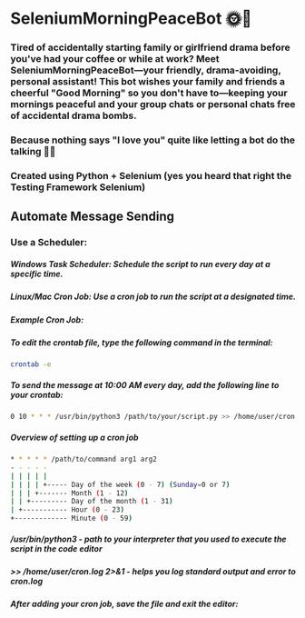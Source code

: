 # SeleniumMorningPeaceBot 🌞🤖

### Tired of accidentally starting family or girlfriend drama before you've had your coffee or while at work? Meet SeleniumMorningPeaceBot—your friendly, drama-avoiding, personal assistant! This bot wishes your family and friends a cheerful "Good Morning" so you don't have to—keeping your mornings peaceful and your group chats or personal chats free of accidental drama bombs.

### Because nothing says "I love you" quite like letting a bot do the talking 🌅😂

### Created using Python + Selenium (yes you heard that right the Testing Framework Selenium)

## Automate Message Sending

### Use a Scheduler:
##### Windows Task Scheduler: Schedule the script to run every day at a specific time.
##### Linux/Mac Cron Job: Use a cron job to run the script at a designated time.
##### Example Cron Job:
##### To edit the crontab file, type the following command in the terminal:
```bash
crontab -e
```
##### To send the message at 10:00 AM every day, add the following line to your crontab:
```bash
0 10 * * * /usr/bin/python3 /path/to/your/script.py >> /home/user/cron.log 2>&1
```
##### Overview of setting up a cron job 
```bash
* * * * * /path/to/command arg1 arg2
- - - - -
| | | | |
| | | | +----- Day of the week (0 - 7) (Sunday=0 or 7)
| | | +------- Month (1 - 12)
| | +--------- Day of the month (1 - 31)
| +----------- Hour (0 - 23)
+------------- Minute (0 - 59)
```
##### /usr/bin/python3 - path to your interpreter that you used to execute the script in the code editor 
##### >> /home/user/cron.log 2>&1 - helps you log standard output and error to cron.log 
##### After adding your cron job, save the file and exit the editor:
